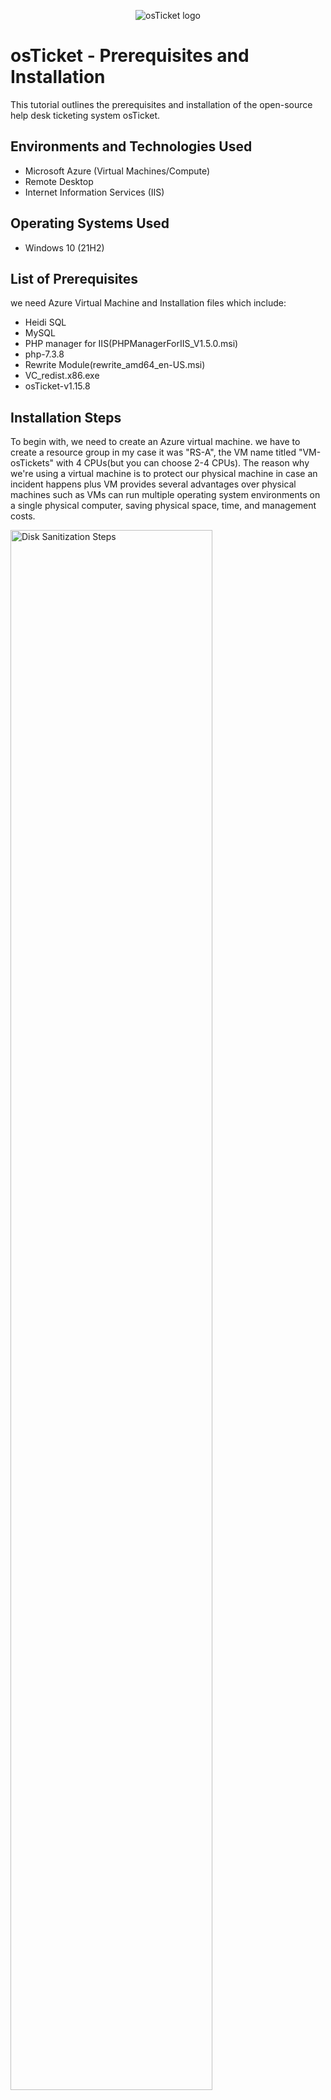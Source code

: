 <p align="center">
<img src="https://i.imgur.com/Clzj7Xs.png" alt="osTicket logo"/>
</p>

<h1>osTicket - Prerequisites and Installation</h1>
This tutorial outlines the prerequisites and installation of the open-source help desk ticketing system osTicket.<br />


<h2>Environments and Technologies Used</h2>

- Microsoft Azure (Virtual Machines/Compute)
- Remote Desktop
- Internet Information Services (IIS)

<h2>Operating Systems Used </h2>

- Windows 10</b> (21H2)

<h2>List of Prerequisites</h2>

we need Azure Virtual Machine and Installation files which include:
- Heidi SQL
- MySQL 
- PHP manager for IIS(PHPManagerForIIS_V1.5.0.msi)
- php-7.3.8
- Rewrite Module(rewrite_amd64_en-US.msi)
- VC_redist.x86.exe
- osTicket-v1.15.8

<h2>Installation Steps</h2>
<P>To begin with, we need to create an Azure virtual machine. we have to create a resource group in my case it was "RS-A", the VM name titled "VM-osTickets" with 4 CPUs(but you can choose 2-4 CPUs). The reason why we're using a virtual machine is to protect our physical machine in case an incident happens plus VM provides several advantages over physical machines such as VMs can run multiple operating system environments on a single physical computer, saving physical space, time, and management costs. </P>
<p>
<img src="https://i.imgur.com/amCDMs3.png://" height="80%" width="80%" alt="Disk Sanitization Steps"/>
</p>
<p>
Moving Forward, connect to your newly created VM using RDP. In my case I was using MAC I had to download Microsoft RDP and to connect to it we use a public IPv4 address obtained after creating the VM then you double-click on it and provide the username and password of your VM.
</p>
<br />

<p>
<img src="https://i.imgur.com/NRFUI3a.png://" height="80%" width="80%" alt="Disk Sanitization Steps"/>
</p>
<p>
Lorem ipsum dolor sit amet, consectetur adipiscing elit, sed do eiusmod tempor incididunt ut labore et dolore magna aliqua. Ut enim ad minim veniam, quis nostrud exercitation ullamco laboris nisi ut aliquip ex ea commodo consequat. Duis aute irure dolor in reprehenderit in voluptate velit esse cillum dolore eu fugiat nulla pariatur.
</p>
<br />

<p>
<img src="https://i.imgur.com/DJmEXEB.png" height="80%" width="80%" alt="Disk Sanitization Steps"/>
</p>
<p>
Lorem ipsum dolor sit amet, consectetur adipiscing elit, sed do eiusmod tempor incididunt ut labore et dolore magna aliqua. Ut enim ad minim veniam, quis nostrud exercitation ullamco laboris nisi ut aliquip ex ea commodo consequat. Duis aute irure dolor in reprehenderit in voluptate velit esse cillum dolore eu fugiat nulla pariatur.
</p>
<br />
